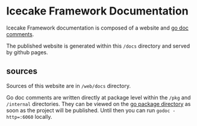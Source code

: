 # Icecake Framework Documentation

Icecake Framework documentation is composed of a website and [go doc comments](https://go.dev/doc/comment).

The published website is generated within this `/docs` directory and served by github pages.

## sources

Sources of this website are in `/web/docs` directory.

Go doc comments are written directly at package level within the `/pkg` and `/internal` directories. They can be viewed on the [go package directory](https://pkg.go.dev/) as soon as the project will be published. Until then you can run `godoc -http=:6060` locally.

